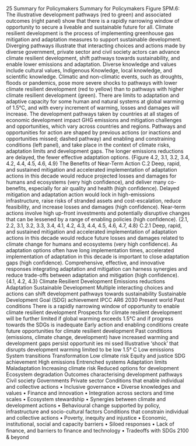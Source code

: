 25
Summary for Policymakers
Summary for Policymakers
Figure SPM.6: The illustrative development pathways (red to green) and associated outcomes (right panel) show that there is a rapidly narrowing window 
of opportunity to secure a liveable and sustainable future for all. Climate resilient development is the process of implementing greenhouse gas mitigation and 
adaptation measures to support sustainable development. Diverging pathways illustrate that interacting choices and actions made by diverse government, 
private sector and civil society actors can advance climate resilient development, shift pathways towards sustainability, and enable lower emissions and 
adaptation. Diverse knowledge and values include cultural values, Indigenous Knowledge, local knowledge, and scientific knowledge. Climatic and non-climatic 
events, such as droughts, floods or pandemics, pose more severe shocks to pathways with lower climate resilient development (red to yellow) than to pathways 
with higher climate resilient development (green). There are limits to adaptation and adaptive capacity for some human and natural systems at global warming 
of 1.5°C, and with every increment of warming, losses and damages will increase. The development pathways taken by countries at all stages of economic 
development impact GHG emissions and mitigation challenges and opportunities, which vary across countries and regions. Pathways and opportunities for 
action are shaped by previous actions (or inactions and opportunities missed; dashed pathway) and enabling and constraining conditions (left panel), and 
take place in the context of climate risks, adaptation limits and development gaps. The longer emissions reductions are delayed, the fewer effective adaptation 
options. {Figure 4.2, 3.1, 3.2, 3.4, 4.2, 4.4, 4.5, 4.6, 4.9}
The Benefits of Near-Term Action
C.2	
Deep, rapid, and sustained mitigation and accelerated implementation of adaptation actions 
in this decade would reduce projected losses and damages for humans and ecosystems 
(very high confidence), and deliver many co-benefits, especially for air quality and health 
(high confidence). Delayed mitigation and adaptation action would lock in high-emissions 
infrastructure, raise risks of stranded assets and cost-escalation, reduce feasibility, and 
increase losses and damages (high confidence). Near-term actions involve high up-front 
investments and potentially disruptive changes that can be lessened by a range of enabling 
policies (high confidence). {2.1, 2.2, 3.1, 3.2, 3.3, 3.4, 4.1, 4.2, 4.3, 4.4, 4.5, 4.6, 4.7, 4.8}
C.2.1	 Deep, rapid, and sustained mitigation and accelerated implementation of adaptation actions in this decade would 
reduce future losses and damages related to climate change for humans and ecosystems (very high confidence). As 
adaptation options often have long implementation times, accelerated implementation of adaptation in this decade is 
important to close adaptation gaps (high confidence). Comprehensive, effective, and innovative responses integrating 
adaptation and mitigation can harness synergies and reduce trade-offs between adaptation and mitigation (high 
confidence). {4.1, 4.2, 4.3}
Climate Resilient Development
Emissions reductions
Adaptation
Sustainable Development
Multiple interacting choices and actions can shift 
development pathways towards sustainability
Sustainable Development 
Goal (SDG) achievement
IPCC AR6
2030
Present
world
Past 
conditions
There is a rapidly narrowing window of opportunity 
to enable climate resilient development
Prospects for climate 
resilient development will 
be further limited if global 
warming exceeds 1.5°C and 
if progress towards the SDGs 
is inadequate
Early action and enabling 
conditions create future 
opportunities for climate 
resilient development
Past conditions 
(emissions, climate 
change, development) 
have increased warming 
and development gaps persist
opportunit
ies mi
ssed
Illustrative ‘shock’ that 
disrupts development
warming limited to be
low 1.5°
C 
Low emissions
System transitions
Transformation
Low climate risk
Equity and justice
SDG achievement
High emissions
Entrenched systems
Adaptation limits
Maladaptation
Increasing climate risk
Reduced options 
for development
Ecosystem 
degradation
Outcomes characterising 
development pathways
Civil 
society
Governments
Private 
sector
Conditions that enable 
individual and collective actions
• Inclusive governance 
• Diverse knowledges and values
• Finance and innovation
• Integration across sectors 
and time scales
• Ecosystem stewardship
• Synergies between climate 
and development actions
• Behavioural change supported 
by policy, infrastructure and 
socio-cultural factors
Conditions that constrain 
individual and collective actions
• Poverty, inequity and injustice
• Economic, institutional, social 
and capacity barriers
• Siloed responses
• Lack of ﬁnance, and barriers 
to ﬁnance and technology
• Tradeoffs with SDGs
2100 
& beyond
